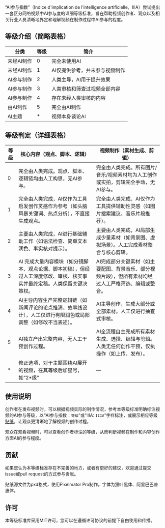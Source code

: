 “AI参与指数”（Indice d'implication de l'intelligence artificielle，IIIA）尝试提出一套区分网络视频中AI参与度的详细等级标准，旨在帮助视频创作者、观众以及相关行业人员清晰地界定和理解视频在制作过程中AI参与的程度。

## 等级介绍（简略表格）

| 分类       | **等级** | 简介                           |
| ---------- | -------- | ------------------------------ |
| 未经AI制作 | 0        | 完全未使用AI                   |
| 未经AI制作 | 1        | AI仅提供参考，并未参与视频制作 |
| AI参与制作 | 2        | 人类主导，AI用于提升效果       |
| AI参与制作 | 3        | 人类审核和筛查过视频全部内容   |
| AI参与制作 | 4        | 存在未经人类审核的内容         |
| 由AI制作   | 5        | 完全由AI制作                   |
| AI主题     | \*       | 视频本身谈论AI                 |

## 等级判定（详细表格）

| **等级** | **核心内容（观点、脚本、逻辑）**                             | **视频制作（素材生成、剪辑）**                               |
| -------- | ------------------------------------------------------------ | ------------------------------------------------------------ |
| 0        | 完全由人类完成。观点、脚本、逻辑链均由人工构思，无AI参与。   | 完全由人类完成。所有图片/音乐/视频素材均为人工创作或实拍，剪辑完全手动，无AI参与。 |
| 1        | 完全由人类完成，AI仅作为工具启发创作灵感作为参考（如头脑风暴关键词、热点分析），不直接生成观点。 | 完全由人类完成，AI仅作为工具提供辅助性灵感（如图片搜索建议、音乐片段推荐）。 |
| 2        | 主要由人类完成，AI进行基础辅助工作（如语法检查、简单文本润色、事实核对提示）。 | 主要由人类完成，AI局部生成少量素材（如背景图、虚拟场景）。人工完成素材整合与核心剪辑。 |
| 3        | AI 完成大量内容模块（如分镜脚本、观点论据、脚本初稿），但经过人工深度修改、审核、核实事实并最终定稿。人类保留关键决策权。 | AI完成部分关键素材（如主要配图、背景音乐、部分视频片段），但所有素材均经过人工严格筛选、编辑或整合。 |
| 4        | AI主导内容生产完整逻辑链（如新闻评论的论点推演、故事线设计），人工仅进行有限润色或局部调整（如修改不当表述）。 | AI主导创作，生成大部分或全部素材，人工仅进行抽查式审核。     |
| 5        | AI独立产出完整内容，无人工干预创作过程。                     | AI全流程自主完成所有素材生成、选择、编辑与剪辑。人类无任何创作干预，仅执操作（如上传、发布）。 |
| \*       | 修正选项，对于主题围绕AI展开的视频，在其等级后加星号，如“2\*级” | —                                                            |

## 使用说明

创作者在发布视频时，可以根据视频实际的制作情况，参考本等级标准明确标注视频的AI参与等级，以“AI参与指数：`等级`”或“IIIA: `IIIA`”字样标注，或展示相应等级[贴纸](贴纸)，让观众更清晰地了解视频的创作过程。

观众在观看视频时，可以查看创作者标注的等级，从而判断视频在制作和内容创作方面AI的参与程度。

## 贡献

如果您认为本等级标准存在不完善的地方，或者有更好的建议，欢迎通过提交issue或pull request的方式参与贡献。

贴纸源文件为pxd格式，使用Pixelmator Pro制作。字体为狸叶黑体、阿里巴巴普惠体。

## 许可

本等级标准库采用MIT许可，您可以在遵循许可协议的前提下自由使用和传播。
